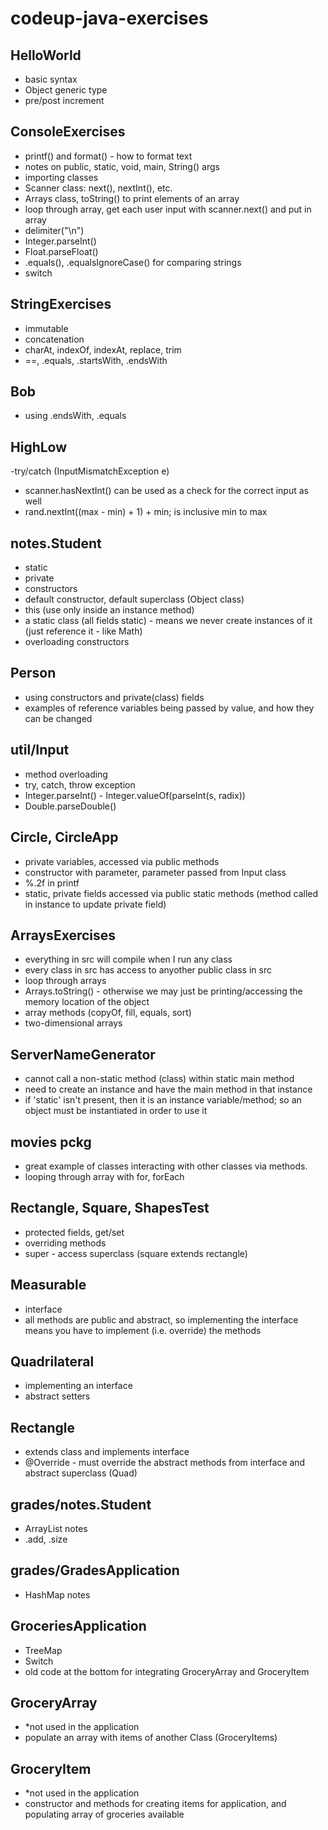 # codeup-java-exercises

## HelloWorld
- basic syntax
- Object generic type
- pre/post increment

## ConsoleExercises
- printf() and format() - how to format text
- notes on public, static, void, main, String() args
- importing classes
- Scanner class: next(), nextInt(), etc.
- Arrays class, toString() to print elements of an array
- loop through array, get each user input with scanner.next() and put in array
- delimiter("\n")
- Integer.parseInt()
- Float.parseFloat()
- .equals(), .equalsIgnoreCase() for comparing strings
- switch

## StringExercises
- immutable
- concatenation
- charAt, indexOf, indexAt, replace, trim
- ==, .equals, .startsWith, .endsWith

## Bob
- using .endsWith, .equals

## HighLow
-try/catch (InputMismatchException e)
- scanner.hasNextInt() can be used as a check for the correct input as well
- rand.nextInt((max - min) + 1) + min; is inclusive min to max

## notes.Student
- static
- private
- constructors
- default constructor, default superclass (Object class)
- this (use only inside an instance method)
- a static class (all fields static) - means we never create instances of it (just reference it - like Math)
- overloading constructors

## Person
- using constructors and private(class) fields
- examples of reference variables being passed by value, and how they can be changed

## util/Input
- method overloading
- try, catch, throw exception
- Integer.parseInt() - Integer.valueOf(parseInt(s, radix))
- Double.parseDouble()

## Circle, CircleApp
- private variables, accessed via public methods
- constructor with parameter, parameter passed from Input class
- %.2f in printf
- static, private fields accessed via public static methods (method called in instance to update private field)

## ArraysExercises
- everything in src will compile when I run any class
- every class in src has access to anyother public class in src
- loop through arrays
- Arrays.toString() - otherwise we may just be printing/accessing the memory location of the object
- array methods (copyOf, fill, equals, sort)
- two-dimensional arrays

## ServerNameGenerator
- cannot call a non-static method (class) within static main method
- need to create an instance and have the main method in that instance
- if 'static' isn't present, then it is an instance variable/method; so an object must be instantiated in order to use it

## movies pckg
- great example of classes interacting with other classes via methods.
- looping through array with for, forEach

## Rectangle, Square, ShapesTest
- protected fields, get/set
- overriding methods
- super - access superclass (square extends rectangle)

## Measurable
- interface
- all methods are public and abstract, so implementing the interface means you have to implement (i.e. override) the methods

## Quadrilateral
- implementing an interface
- abstract setters

## Rectangle
- extends class and implements interface
- @Override - must override the abstract methods from interface and abstract superclass (Quad)

## grades/notes.Student
- ArrayList notes
- .add, .size

## grades/GradesApplication
- HashMap notes

## GroceriesApplication
- TreeMap
- Switch
- old code at the bottom for integrating GroceryArray and GroceryItem

## GroceryArray
- *not used in the application
- populate an array with items of another Class (GroceryItems)

## GroceryItem
- *not used in the application
- constructor and methods for creating items for application, and populating array of groceries available
